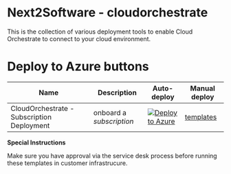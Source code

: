 
# Next2Software - cloudorchestrate 

This is the collection of various deployment tools to enable Cloud Orchestrate to connect to your cloud environment. 

# Deploy to Azure buttons

Name | Description   | Auto-deploy   | Manual deploy |
-----| ------------- |--------------- |------- 
| CloudOrchestrate - Subscription Deployment |onboard a *subscription* | [![Deploy to Azure](https://aka.ms/deploytoazurebutton)](https://portal.azure.com/#create/Microsoft.Template/uri/https%3A%2F%2Fraw.githubusercontent.com%2Fnext2software%2Fazure-deploy%2Frefs%2Fheads%2Fmain%2Farm%2Fdeploy-subscription%2Fdeploy.json) | [templates]([https://github.com/Deklan-van-de-Laarschot/Next2ITAzure/tree/main/templates/delegated-resource-management/subscription](https://github.com/next2software/azure-deploy/blob/main/arm/deploy-subscription/deploy.json))


**Special Instructions**

Make sure you have approval via the service desk process before running these templates in customer infrastrucure.

